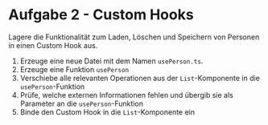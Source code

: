 # Aufgabe 2 - Custom Hooks

Lagere die Funktionalität zum Laden, Löschen und Speichern von Personen in einen Custom Hook aus.

1. Erzeuge eine neue Datei mit dem Namen `usePerson.ts`.
2. Erzeuge eine Funktion `usePerson`
3. Verschiebe alle relevanten Operationen aus der `List`-Komponente in die `usePerson`-Funktion
4. Prüfe, welche externen Informationen fehlen und übergib sie als Parameter an die `usePerson`-Funktion
5. Binde den Custom Hook in die `List`-Komponente ein